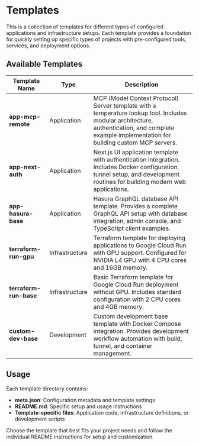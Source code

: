 # Templates

This is a collection of templates for different types of configured applications and infrastructure setups. Each template provides a foundation for quickly setting up specific types of projects with pre-configured tools, services, and deployment options.

## Available Templates

| Template Name          | Type           | Description                                                                                                                                                                                      |
| ---------------------- | -------------- | ------------------------------------------------------------------------------------------------------------------------------------------------------------------------------------------------ |
| **app-mcp-remote**     | Application    | MCP (Model Context Protocol) Server template with a temperature lookup tool. Includes modular architecture, authentication, and complete example implementation for building custom MCP servers. |
| **app-next-auth**      | Application    | Next.js UI application template with authentication integration. Includes Docker configuration, tunnel setup, and development routines for building modern web applications.                     |
| **app-hasura-base**    | Application    | Hasura GraphQL database API template. Provides a complete GraphQL API setup with database integration, admin console, and TypeScript client examples.                                            |
| **terraform-run-gpu**  | Infrastructure | Terraform template for deploying applications to Google Cloud Run with GPU support. Configured for NVIDIA L4 GPU with 4 CPU cores and 16GB memory.                                               |
| **terraform-run-base** | Infrastructure | Basic Terraform template for Google Cloud Run deployment without GPU. Includes standard configuration with 2 CPU cores and 4GB memory.                                                           |
| **custom-dev-base**    | Development    | Custom development base template with Docker Compose integration. Provides development workflow automation with build, tunnel, and container management.                                         |

## Usage

Each template directory contains:

- **meta.json**: Configuration metadata and template settings
- **README.md**: Specific setup and usage instructions
- **Template-specific files**: Application code, infrastructure definitions, or development scripts

Choose the template that best fits your project needs and follow the individual README instructions for setup and customization.
